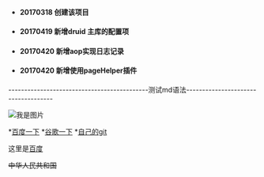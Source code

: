 


* #### 20170318  创建该项目

* #### 20170419  新增druid  主库的配置项

* #### 20170420  新增aop实现日志记录

* #### 20170420  新增使用pageHelper插件







--------------------------------------------测试md语法------------------------------------


![我是图片](https://avatars0.githubusercontent.com/u/24835185?v=3&amp;s=460)

*[百度一下](https://www.baidu.com)
*[谷歌一下](https://www.google.com)
*[自己的git](https://www.github.com/ding199309)



[百度]:https://www.baidu.com "百度"
这里是[百度]

~~中华人民共和国~~
